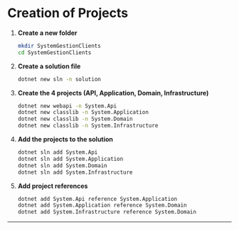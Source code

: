 # Creation of Projects

1. **Create a new folder**

    ```bash
    mkdir SystemGestionClients
    cd SystemGestionClients
    ```

2. **Create a solution file**

    ```bash
    dotnet new sln -n solution
    ```

3. **Create the 4 projects (API, Application, Domain, Infrastructure)**

    ```bash
    dotnet new webapi -n System.Api  
    dotnet new classlib -n System.Application  
    dotnet new classlib -n System.Domain  
    dotnet new classlib -n System.Infrastructure
    ```

4. **Add the projects to the solution**

    ```bash
    dotnet sln add System.Api
    dotnet sln add System.Application
    dotnet sln add System.Domain
    dotnet sln add System.Infrastructure
    ```

5. **Add project references**

    ```bash
    dotnet add System.Api reference System.Application
    dotnet add System.Application reference System.Domain
    dotnet add System.Infrastructure reference System.Domain
    ```

---
